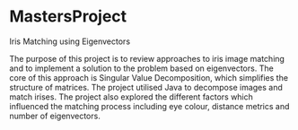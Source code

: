 # MastersProject
Iris Matching using Eigenvectors 

The purpose of this project is to review approaches to iris image matching and to implement a solution to the problem based on eigenvectors. The core of this approach is Singular Value Decomposition, which simplifies the structure of matrices. The project utilised Java to decompose images and match irises. The project also explored the different factors which influenced the matching process including eye colour, distance metrics and number of eigenvectors. 

